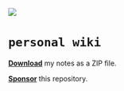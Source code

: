 ![](https://github.com/gongahkia/personal-wiki/actions/workflows/zip-files.yml/badge.svg)
  
# `personal wiki`  
  
<a href="https://github.com/gongahkia/personal-wiki/releases/tag/notes-2025-07-22"><b>Download</b></a> my notes as a ZIP file.
  
[**Sponsor**](https://github.com/sponsors/gongahkia) this repository.  
